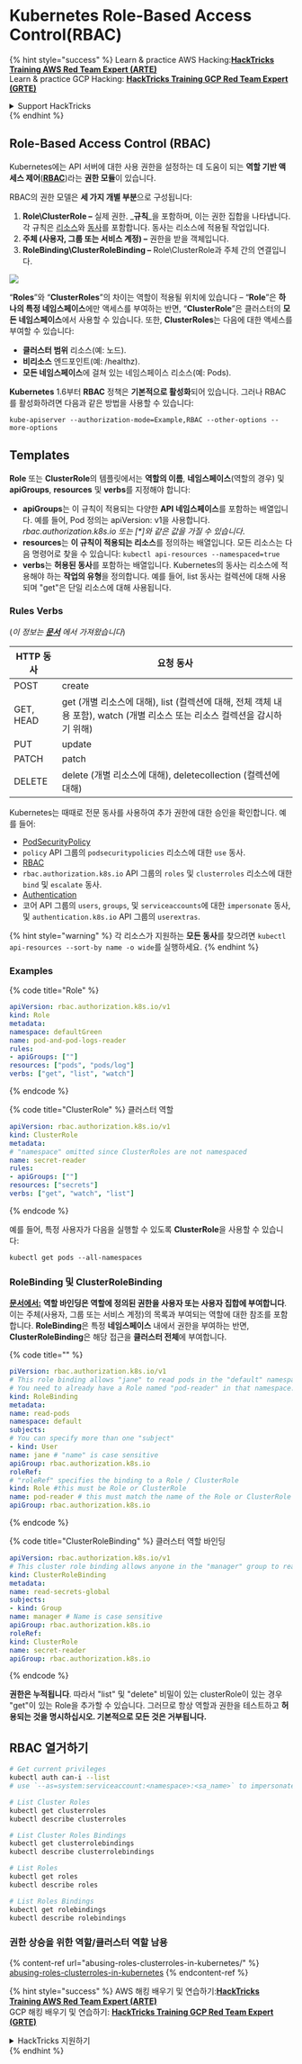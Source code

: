 # Kubernetes Role-Based Access Control(RBAC)

{% hint style="success" %}
Learn & practice AWS Hacking:<img src="../../.gitbook/assets/image (1).png" alt="" data-size="line">[**HackTricks Training AWS Red Team Expert (ARTE)**](https://training.hacktricks.xyz/courses/arte)<img src="../../.gitbook/assets/image (1).png" alt="" data-size="line">\
Learn & practice GCP Hacking: <img src="../../.gitbook/assets/image (2).png" alt="" data-size="line">[**HackTricks Training GCP Red Team Expert (GRTE)**<img src="../../.gitbook/assets/image (2).png" alt="" data-size="line">](https://training.hacktricks.xyz/courses/grte)

<details>

<summary>Support HackTricks</summary>

* Check the [**subscription plans**](https://github.com/sponsors/carlospolop)!
* **Join the** 💬 [**Discord group**](https://discord.gg/hRep4RUj7f) or the [**telegram group**](https://t.me/peass) or **follow** us on **Twitter** 🐦 [**@hacktricks\_live**](https://twitter.com/hacktricks\_live)**.**
* **Share hacking tricks by submitting PRs to the** [**HackTricks**](https://github.com/carlospolop/hacktricks) and [**HackTricks Cloud**](https://github.com/carlospolop/hacktricks-cloud) github repos.

</details>
{% endhint %}

## Role-Based Access Control (RBAC)

Kubernetes에는 API 서버에 대한 사용 권한을 설정하는 데 도움이 되는 **역할 기반 액세스 제어**([**RBAC**](https://kubernetes.io/docs/reference/access-authn-authz/rbac/))라는 **권한 모듈**이 있습니다.

RBAC의 권한 모델은 **세 가지 개별 부분**으로 구성됩니다:

1. **Role\ClusterRole ­–** 실제 권한. _**규칙**_을 포함하며, 이는 권한 집합을 나타냅니다. 각 규칙은 [리소스](https://kubernetes.io/docs/reference/kubectl/overview/#resource-types)와 [동사](https://kubernetes.io/docs/reference/access-authn-authz/authorization/#determine-the-request-verb)를 포함합니다. 동사는 리소스에 적용될 작업입니다.
2. **주체 (사용자, 그룹 또는 서비스 계정) –** 권한을 받을 객체입니다.
3. **RoleBinding\ClusterRoleBinding –** Role\ClusterRole과 주체 간의 연결입니다.

![](https://www.cyberark.com/wp-content/uploads/2018/12/rolebiding\_serviceaccount\_and\_role-1024x551.png)

“**Roles**”와 “**ClusterRoles**”의 차이는 역할이 적용될 위치에 있습니다 – “**Role**”은 **하나의 특정 네임스페이스**에만 액세스를 부여하는 반면, “**ClusterRole**”은 클러스터의 **모든 네임스페이스**에서 사용할 수 있습니다. 또한, **ClusterRoles**는 다음에 대한 액세스를 부여할 수 있습니다:

* **클러스터 범위** 리소스(예: 노드).
* **비리소스** 엔드포인트(예: /healthz).
* **모든 네임스페이스**에 걸쳐 있는 네임스페이스 리소스(예: Pods).

**Kubernetes** 1.6부터 **RBAC** 정책은 **기본적으로 활성화**되어 있습니다. 그러나 RBAC를 활성화하려면 다음과 같은 방법을 사용할 수 있습니다:
```
kube-apiserver --authorization-mode=Example,RBAC --other-options --more-options
```
## Templates

**Role** 또는 **ClusterRole**의 템플릿에서는 **역할의 이름**, **네임스페이스**(역할의 경우) 및 **apiGroups**, **resources** 및 **verbs**를 지정해야 합니다:

* **apiGroups**는 이 규칙이 적용되는 다양한 **API 네임스페이스**를 포함하는 배열입니다. 예를 들어, Pod 정의는 apiVersion: v1을 사용합니다. _rbac.authorization.k8s.io 또는 \[\*]와 같은 값을 가질 수 있습니다_.
* **resources**는 **이 규칙이 적용되는 리소스**를 정의하는 배열입니다. 모든 리소스는 다음 명령어로 찾을 수 있습니다: `kubectl api-resources --namespaced=true`
* **verbs**는 **허용된 동사**를 포함하는 배열입니다. Kubernetes의 동사는 리소스에 적용해야 하는 **작업의 유형**을 정의합니다. 예를 들어, list 동사는 컬렉션에 대해 사용되며 "get"은 단일 리소스에 대해 사용됩니다.

### Rules Verbs

(_이 정보는_ [_**문서**_](https://kubernetes.io/docs/reference/access-authn-authz/authorization/#determine-the-request-verb) _에서 가져왔습니다_)

| HTTP 동사 | 요청 동사                                                                                                                                                  |
| --------- | ------------------------------------------------------------------------------------------------------------------------------------------------------------- |
| POST      | create                                                                                                                                                        |
| GET, HEAD | get (개별 리소스에 대해), list (컬렉션에 대해, 전체 객체 내용 포함), watch (개별 리소스 또는 리소스 컬렉션을 감시하기 위해) |
| PUT       | update                                                                                                                                                        |
| PATCH     | patch                                                                                                                                                         |
| DELETE    | delete (개별 리소스에 대해), deletecollection (컬렉션에 대해)                                                                                         |

Kubernetes는 때때로 전문 동사를 사용하여 추가 권한에 대한 승인을 확인합니다. 예를 들어:

* [PodSecurityPolicy](https://kubernetes.io/docs/concepts/policy/pod-security-policy/)
* `policy` API 그룹의 `podsecuritypolicies` 리소스에 대한 `use` 동사.
* [RBAC](https://kubernetes.io/docs/reference/access-authn-authz/rbac/#privilege-escalation-prevention-and-bootstrapping)
* `rbac.authorization.k8s.io` API 그룹의 `roles` 및 `clusterroles` 리소스에 대한 `bind` 및 `escalate` 동사.
* [Authentication](https://kubernetes.io/docs/reference/access-authn-authz/authentication/)
* 코어 API 그룹의 `users`, `groups`, 및 `serviceaccounts`에 대한 `impersonate` 동사, 및 `authentication.k8s.io` API 그룹의 `userextras`.

{% hint style="warning" %}
각 리소스가 지원하는 **모든 동사**를 찾으려면 `kubectl api-resources --sort-by name -o wide`를 실행하세요.
{% endhint %}

### Examples

{% code title="Role" %}
```yaml
apiVersion: rbac.authorization.k8s.io/v1
kind: Role
metadata:
namespace: defaultGreen
name: pod-and-pod-logs-reader
rules:
- apiGroups: [""]
resources: ["pods", "pods/log"]
verbs: ["get", "list", "watch"]
```
{% endcode %}

{% code title="ClusterRole" %} 클러스터 역할
```yaml
apiVersion: rbac.authorization.k8s.io/v1
kind: ClusterRole
metadata:
# "namespace" omitted since ClusterRoles are not namespaced
name: secret-reader
rules:
- apiGroups: [""]
resources: ["secrets"]
verbs: ["get", "watch", "list"]
```
{% endcode %}

예를 들어, 특정 사용자가 다음을 실행할 수 있도록 **ClusterRole**을 사용할 수 있습니다:
```
kubectl get pods --all-namespaces
```
### **RoleBinding 및 ClusterRoleBinding**

[**문서에서:**](https://kubernetes.io/docs/reference/access-authn-authz/rbac/#rolebinding-and-clusterrolebinding) **역할 바인딩은 역할에 정의된 권한을 사용자 또는 사용자 집합에 부여합니다**. 이는 주체(사용자, 그룹 또는 서비스 계정)의 목록과 부여되는 역할에 대한 참조를 포함합니다. **RoleBinding**은 특정 **네임스페이스** 내에서 권한을 부여하는 반면, **ClusterRoleBinding**은 해당 접근을 **클러스터 전체**에 부여합니다.

{% code title="" %}
```yaml
piVersion: rbac.authorization.k8s.io/v1
# This role binding allows "jane" to read pods in the "default" namespace.
# You need to already have a Role named "pod-reader" in that namespace.
kind: RoleBinding
metadata:
name: read-pods
namespace: default
subjects:
# You can specify more than one "subject"
- kind: User
name: jane # "name" is case sensitive
apiGroup: rbac.authorization.k8s.io
roleRef:
# "roleRef" specifies the binding to a Role / ClusterRole
kind: Role #this must be Role or ClusterRole
name: pod-reader # this must match the name of the Role or ClusterRole you wish to bind to
apiGroup: rbac.authorization.k8s.io
```
{% endcode %}

{% code title="ClusterRoleBinding" %} 클러스터 역할 바인딩
```yaml
apiVersion: rbac.authorization.k8s.io/v1
# This cluster role binding allows anyone in the "manager" group to read secrets in any namespace.
kind: ClusterRoleBinding
metadata:
name: read-secrets-global
subjects:
- kind: Group
name: manager # Name is case sensitive
apiGroup: rbac.authorization.k8s.io
roleRef:
kind: ClusterRole
name: secret-reader
apiGroup: rbac.authorization.k8s.io
```
{% endcode %}

**권한은 누적됩니다**. 따라서 "list" 및 "delete" 비밀이 있는 clusterRole이 있는 경우 "get"이 있는 Role을 추가할 수 있습니다. 그러므로 항상 역할과 권한을 테스트하고 **허용되는 것을 명시하십시오. 기본적으로 모든 것은 거부됩니다.**

## **RBAC 열거하기**
```bash
# Get current privileges
kubectl auth can-i --list
# use `--as=system:serviceaccount:<namespace>:<sa_name>` to impersonate a service account

# List Cluster Roles
kubectl get clusterroles
kubectl describe clusterroles

# List Cluster Roles Bindings
kubectl get clusterrolebindings
kubectl describe clusterrolebindings

# List Roles
kubectl get roles
kubectl describe roles

# List Roles Bindings
kubectl get rolebindings
kubectl describe rolebindings
```
### 권한 상승을 위한 역할/클러스터 역할 남용

{% content-ref url="abusing-roles-clusterroles-in-kubernetes/" %}
[abusing-roles-clusterroles-in-kubernetes](abusing-roles-clusterroles-in-kubernetes/)
{% endcontent-ref %}

{% hint style="success" %}
AWS 해킹 배우기 및 연습하기:<img src="../../.gitbook/assets/image (1).png" alt="" data-size="line">[**HackTricks Training AWS Red Team Expert (ARTE)**](https://training.hacktricks.xyz/courses/arte)<img src="../../.gitbook/assets/image (1).png" alt="" data-size="line">\
GCP 해킹 배우기 및 연습하기: <img src="../../.gitbook/assets/image (2).png" alt="" data-size="line">[**HackTricks Training GCP Red Team Expert (GRTE)**<img src="../../.gitbook/assets/image (2).png" alt="" data-size="line">](https://training.hacktricks.xyz/courses/grte)

<details>

<summary>HackTricks 지원하기</summary>

* [**구독 계획**](https://github.com/sponsors/carlospolop) 확인하기!
* **💬 [**Discord 그룹**](https://discord.gg/hRep4RUj7f) 또는 [**텔레그램 그룹**](https://t.me/peass)에 참여하거나 **Twitter** 🐦 [**@hacktricks\_live**](https://twitter.com/hacktricks\_live)**를 팔로우하세요.**
* **[**HackTricks**](https://github.com/carlospolop/hacktricks) 및 [**HackTricks Cloud**](https://github.com/carlospolop/hacktricks-cloud) 깃허브 리포지토리에 PR을 제출하여 해킹 팁을 공유하세요.**

</details>
{% endhint %}
